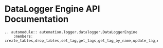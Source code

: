 # DataLogger Engine  API Documentation

```{eval-rst}
.. automodule:: automation.logger.datalogger.DataLoggerEngine
    :members: create_tables,drop_tables,set_tag,get_tags,get_tag_by_name,update_tag,delete_tag,write_tag,write_tags,read_trends,